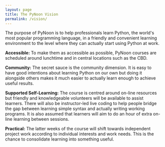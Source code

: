 ```yaml
---
layout: page
title: The PyNoon Vision
permalink: /vision/
---
```



The purpose of PyNoon is to help professionals learn Python, the
world's most popular programming language, in a friendly and
convenient learning environment to the level where they can actually
start using Python at work.

**Accessible:** To make them as accessible as possible, PyNoon courses
are scheduled around lunchtime and in central locations such as the
CBD.

**Community:** The secret sauce is the community dimension. It is easy
to have good intentions about learning Python on our own but doing it
alongside others makes it much easier to actually learn enough to
achieve useful results.

**Supported Self-Learning:** The course is centred around on-line
resources but friendly and knowledgeable volunteers will be available
to assist learners. There will also be instructor-led live coding to
help people bridge the gap between learning simple syntax and actually
writing working programs. It is also assumed that learners will aim to
do an hour of extra on-line learning between sessions.

**Practical:** The latter weeks of the course will shift towards
independent project work according to individual interests and work
needs. This is the chance to consolidate learning into something
useful.
